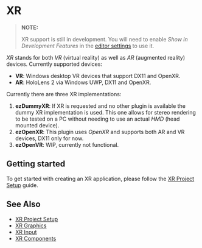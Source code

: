 # XR

> **NOTE:**
>
> XR support is still in development. You will need to enable *Show in Development Features* in the [editor settings](../editor/editor-settings.md) to use it.

*XR* stands for both *VR* (virtual reality) as well as *AR* (augmented reality) devices. Currently supported devices:
 * **VR**: Windows desktop VR devices that support DX11 and OpenXR.
 * **AR**: HoloLens 2 via Windows UWP, DX11 and OpenXR.

Currently there are three XR implementations:
1. **ezDummyXR**: If XR is requested and no other plugin is available the dummy XR implementation is used. This one allows for stereo rendering to be tested on a PC without needing to use an actual *HMD* (head mounted device).
2. **ezOpenXR**: This plugin uses *OpenXR* and supports both AR and VR devices, DX11 only for now.
3. **ezOpenVR**: WIP, currently not functional.

## Getting started

To get started with creating an XR application, please follow the [XR Project Setup](xr-project-setup.md) guide.

## See Also

* [XR Project Setup](xr-project-setup.md)
* [XR Graphics](xr-graphics.md)
* [XR Input](xr-input.md)
* [XR Components](xr-components.md)